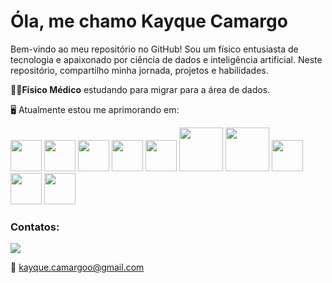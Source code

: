 # Óla, me chamo Kayque Camargo
Bem-vindo ao meu repositório no GitHub! Sou um físico entusiasta de tecnologia e apaixonado por ciência de dados e inteligência artificial. Neste repositório, compartilho minha jornada, projetos e habilidades.

👨‍🎓**Físico Médico** estudando para migrar para a área de dados.

🖥️ Atualmente estou me aprimorando em:
<div style="display: inline">
  <img width='50' height='50' src="https://cdn.jsdelivr.net/gh/devicons/devicon/icons/python/python-original-wordmark.svg" />
  <img width='50' height='50' src="https://cdn.jsdelivr.net/gh/devicons/devicon/icons/pandas/pandas-original-wordmark.svg" />
  <img width='50' height='50' src="https://cdn.jsdelivr.net/gh/devicons/devicon/icons/numpy/numpy-original-wordmark.svg" />
  <img width='50' height='50' src="https://cdn.jsdelivr.net/gh/devicons/devicon/icons/jupyter/jupyter-original-wordmark.svg" />
  <img width='50' height='50' src="https://cdn.jsdelivr.net/gh/devicons/devicon/icons/mysql/mysql-plain-wordmark.svg" />
  <img width='70' height='70' src="https://cdn.jsdelivr.net/gh/devicons/devicon/icons/tensorflow/tensorflow-original-wordmark.svg" />
  <img width='70' height='70' src="https://raw.githubusercontent.com/mwaskom/seaborn/master/doc/_static/logo-wide-lightbg.svg" />
  <img width='50' height='50' src="https://upload.wikimedia.org/wikipedia/commons/0/05/Scikit_learn_logo_small.svg"/>
  <img width='50' height='50' src="https://upload.wikimedia.org/wikipedia/commons/0/01/Created_with_Matplotlib-logo.svg"/>
  <img width='50' height='50' src="https://upload.wikimedia.org/wikipedia/commons/c/cf/New_Power_BI_Logo.svg"/>
 
 </div>

### Contatos:
<div>
  <a href="https://www.linkedin.com/in/kayque-camargo-357416163/">
    <img src="https://img.shields.io/badge/linkedin-%230077B5.svg?style=for-the-badge&logo=linkedin&logoColor=white" /></a>
  
  📧 kayque.camargoo@gmail.com
</div>

